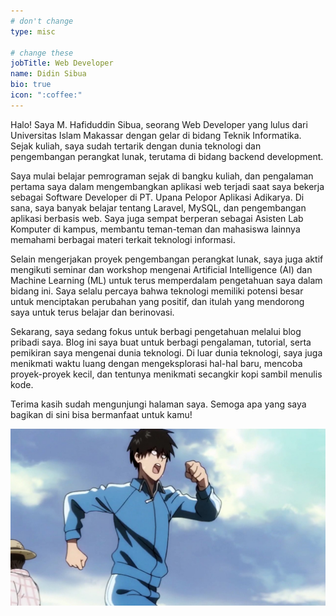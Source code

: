 ```yaml
---
# don't change
type: misc

# change these
jobTitle: Web Developer
name: Didin Sibua
bio: true
icon: ":coffee:"
---
```


Halo! Saya M. Hafiduddin Sibua, seorang Web Developer yang lulus dari Universitas Islam Makassar dengan gelar di bidang Teknik Informatika. Sejak kuliah, saya sudah tertarik dengan dunia teknologi dan pengembangan perangkat lunak, terutama di bidang backend development.

Saya mulai belajar pemrograman sejak di bangku kuliah, dan pengalaman pertama saya dalam mengembangkan aplikasi web terjadi saat saya bekerja sebagai Software Developer di PT. Upana Pelopor Aplikasi Adikarya. Di sana, saya banyak belajar tentang Laravel, MySQL, dan pengembangan aplikasi berbasis web. Saya juga sempat berperan sebagai Asisten Lab Komputer di kampus, membantu teman-teman dan mahasiswa lainnya memahami berbagai materi terkait teknologi informasi.

Selain mengerjakan proyek pengembangan perangkat lunak, saya juga aktif mengikuti seminar dan workshop mengenai Artificial Intelligence (AI) dan Machine Learning (ML) untuk terus memperdalam pengetahuan saya dalam bidang ini. Saya selalu percaya bahwa teknologi memiliki potensi besar untuk menciptakan perubahan yang positif, dan itulah yang mendorong saya untuk terus belajar dan berinovasi.

Sekarang, saya sedang fokus untuk berbagi pengetahuan melalui blog pribadi saya. Blog ini saya buat untuk berbagi pengalaman, tutorial, serta pemikiran saya mengenai dunia teknologi. Di luar dunia teknologi, saya juga menikmati waktu luang dengan mengeksplorasi hal-hal baru, mencoba proyek-proyek kecil, dan tentunya menikmati secangkir kopi sambil menulis kode.

Terima kasih sudah mengunjungi halaman saya. Semoga apa yang saya bagikan di sini bisa bermanfaat untuk kamu!

![About image](blog/post1/images/photo1.jpeg)